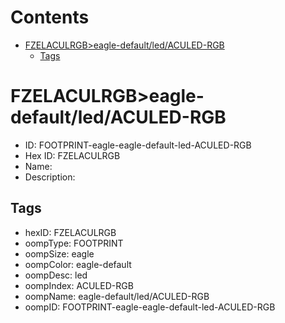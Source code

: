 



Contents
========

* [FZELACULRGB>eagle-default/led/ACULED-RGB](#fzelaculrgbeagle-defaultledaculed-rgb)
	* [Tags](#tags)

# FZELACULRGB>eagle-default/led/ACULED-RGB

- ID: FOOTPRINT-eagle-eagle-default-led-ACULED-RGB
- Hex ID: FZELACULRGB
- Name: 
- Description: 

## Tags

- hexID: FZELACULRGB
- oompType: FOOTPRINT
- oompSize: eagle
- oompColor: eagle-default
- oompDesc: led
- oompIndex: ACULED-RGB
- oompName: eagle-default/led/ACULED-RGB
- oompID: FOOTPRINT-eagle-eagle-default-led-ACULED-RGB
